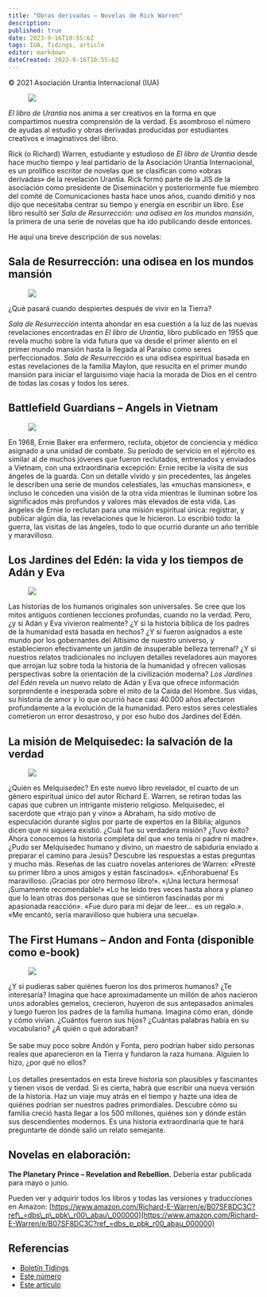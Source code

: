 ```yaml
---
title: "Obras derivadas – Novelas de Rick Warren"
description: 
published: true
date: 2023-9-16T10:55:6Z
tags: IUA, Tidings, article
editor: markdown
dateCreated: 2023-9-16T10:55:6Z
---
```


<p class="v-card v-sheet theme--light gray lighten-3 px-2">© 2021 Asociación Urantia Internacional (IUA)</p>


<figure id="Figure_1" class="image urantiapedia image-style-align-left">
<img src="/image/article/IUA_Tidings/Rick-Warren-150x150.jpg">
</figure>

_El libro de Urantia_ nos anima a ser creativos en la forma en que compartimos nuestra comprensión de la verdad. Es asombroso el número de ayudas al estudio y obras derivadas producidas por estudiantes creativos e imaginativos del libro. 

Rick (o Richard) Warren, estudiante y estudioso de _El libro de Urantia_ desde hace mucho tiempo y leal partidario de la Asociación Urantia Internacional, es un prolífico escritor de novelas que se clasifican como «obras derivadas» de la revelación Urantia. Rick formó parte de la JIS de la asociación como presidente de Diseminación y posteriormente fue miembro del comité de Comunicaciones hasta hace unos años, cuando dimitió y nos dijo que necesitaba centrar su tiempo y energía en escribir un libro. Ese libro resultó ser _Sala de Resurrección: una odisea en los mundos mansión_, la primera de una serie de novelas que ha ido publicando desde entonces. 

He aquí una breve descripción de sus novelas:
<br style="clear:both;"/>

## Sala de Resurrección: una odisea en los mundos mansión 

<figure id="Figure_2" class="image urantiapedia image-style-align-right">
<img src="/image/article/IUA_Tidings/Resurrection-Hall-Cover-267x400.jpg">
</figure>

¿Qué pasará cuando despiertes después de vivir en la Tierra? 

_Sala de Resurrección_ intenta ahondar en esa cuestión a la luz de las nuevas revelaciones encontradas en _El libro de Urantia_, libro publicado en 1955 que revela mucho sobre la vida futura que va desde el primer aliento en el primer mundo mansión hasta la llegada al Paraíso como seres perfeccionados. _Sala de Resurrección_ es una odisea espiritual basada en estas revelaciones de la familia Maylon, que resucita en el primer mundo mansión para iniciar el larguísimo viaje hacia la morada de Dios en el centro de todas las cosas y todos los seres.
<br style="clear:both;"/>

## Battlefield Guardians – Angels in Vietnam 

<figure id="Figure_3" class="image urantiapedia image-style-align-right">
<img src="/image/article/IUA_Tidings/Battlefield-Guradians-Cover-250x400.jpg">
</figure>

En 1968, Ernie Baker era enfermero, recluta, objetor de conciencia y médico asignado a una unidad de combate. Su período de servicio en el ejército es similar al de muchos jóvenes que fueron reclutados, entrenados y enviados a Vietnam, con una extraordinaria excepción: Ernie recibe la visita de sus ángeles de la guarda. Con un detalle vívido y sin precedentes, las ángeles le describen una serie de mundos celestiales, las «muchas mansiones», e incluso le conceden una visión de la otra vida mientras le iluminan sobre los significados más profundos y valores más elevados de esta vida. Las ángeles de Ernie lo reclutan para una misión espiritual única: registrar, y publicar algún día, las revelaciones que le hicieron. Lo escribió todo: la guerra, las visitas de las ángeles, todo lo que ocurrió durante un año terrible y maravilloso.
<br style="clear:both;"/>

## Los Jardines del Edén: la vida y los tiempos de Adán y Eva

<figure id="Figure_4" class="image urantiapedia image-style-align-right">
<img src="/image/article/IUA_Tidings/Gardens-of-Eden-Cover-267x400.jpg">
</figure>

Las historias de los humanos originales son universales. Se cree que los mitos antiguos contienen lecciones profundas, cuando no la verdad. Pero, ¿y si Adán y Eva vivieron realmente? ¿Y si la historia bíblica de los padres de la humanidad está basada en hechos? ¿Y si fueron asignados a este mundo por los gobernantes del Altísimo de nuestro universo, y establecieron efectivamente un jardín de insuperable belleza terrenal? ¿Y si nuestros relatos tradicionales no incluyen detalles reveladores aún mayores que arrojan luz sobre toda la historia de la humanidad y ofrecen valiosas perspectivas sobre la orientación de la civilización moderna? _Los Jardines del Edén_ revela un nuevo relato de Adán y Eva que ofrece información sorprendente e inesperada sobre el mito de la Caída del Hombre. Sus vidas, su historia de amor y lo que ocurrió hace casi 40.000 años afectaron profundamente a la evolución de la humanidad. Pero estos seres celestiales cometieron un error desastroso, y por eso hubo dos Jardines del Edén.
<br style="clear:both;"/>

## La misión de Melquisedec: la salvación de la verdad 

<figure id="Figure_5" class="image urantiapedia image-style-align-right">
<img src="/image/article/IUA_Tidings/Melchizedeck-Mission-Cover-267x400.jpg">
</figure>

¿Quién es Melquisedec? En este nuevo libro revelador, el cuarto de un género espiritual único del autor Richard E. Warren, se retiran todas las capas que cubren un intrigante misterio religioso. Melquisedec, el sacerdote que «trajo pan y vino» a Abraham, ha sido motivo de especulación durante siglos por parte de expertos en la Biblia; algunos dicen que ni siquiera existió. ¿Cuál fue su verdadera misión? ¿Tuvo éxito? Ahora conocemos la historia completa del que «no tenía ni padre ni madre». ¿Pudo ser Melquisedec humano y divino, un maestro de sabiduría enviado a preparar el camino para Jesús? Descubre las respuestas a estas preguntas y mucho más. Reseñas de las cuatro novelas anteriores de Warren: «Presté su primer libro a unos amigos y están fascinados». «¡Enhorabuena! Es maravilloso. ¡Gracias por otro hermoso libro!». «¡Una lectura hermosa! ¡Sumamente recomendable!» «Lo he leído tres veces hasta ahora y planeo que lo lean otras dos personas que se sintieron fascinadas por mi apasionada reacción». «Fue duro para mí dejar de leer… es un regalo.». «Me encantó, sería maravilloso que hubiera una secuela».
<br style="clear:both;"/>

## The First Humans – Andon and Fonta (disponible como e-book) 

<figure id="Figure_5" class="image urantiapedia image-style-align-right">
<img src="/image/article/IUA_Tidings/First-Humans-Cover-266x400.jpg">
</figure>

¿Y si pudieras saber quiénes fueron los dos primeros humanos? ¿Te interesaría? Imagina que hace aproximadamente un millón de años nacieron unos adorables gemelos, crecieron, huyeron de sus antepasados animales y luego fueron los padres de la familia humana. Imagina cómo eran, dónde y cómo vivían. ¿Cuántos fueron sus hijos? ¿Cuántas palabras había en su vocabulario? ¿A quién o qué adoraban?   
   
Se sabe muy poco sobre Andón y Fonta, pero podrían haber sido personas reales que aparecieron en la Tierra y fundaron la raza humana. Alguien lo hizo, ¿por qué no ellos?   
   
Los detalles presentados en esta breve historia son plausibles y fascinantes y tienen visos de verdad. Si es cierta, habrá que escribir una nueva versión de la historia. Haz un viaje muy atrás en el tiempo y hazte una idea de quiénes podrían ser nuestros padres primordiales. Descubre cómo su familia creció hasta llegar a los 500 millones, quiénes son y dónde están sus descendientes modernos. Es una historia extraordinaria que te hará preguntarte de dónde salió un relato semejante.
<br style="clear:both;"/>

## Novelas en elaboración: 

**The Planetary Prince – Revelation and Rebellion.** Debería estar publicada para mayo o junio. 

Pueden ver y adquirir todos los libros y todas las versiones y traducciones en Amazon: [https://www.amazon.com/Richard-E-Warren/e/B07SF8DC3C?ref\_=dbs\_p\_pbk\_r00\_abau\_000000](https://www.amazon.com/Richard-E-Warren/e/B07SF8DC3C?ref_=dbs_p_pbk_r00_abau_000000)

## Referencias

- [Boletín Tidings](https://urantia-association.org/acerca-del-boletin-tidings/?lang=es)
- [Este número](https://urantia-association.org/newsletter/tidings-marzo-2021/?lang=es)
- [Este artículo](https://urantia-association.org/obras-derivadas-novelas-de-rick-warren/?lang=es)

